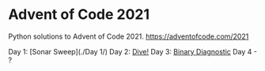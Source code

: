 # Advent of Code 2021
Python solutions to Advent of Code 2021. https://adventofcode.com/2021

Day 1: [Sonar Sweep](./Day 1/)
Day 2: [Dive!]()
Day 3: [Binary Diagnostic]()
Day 4 - ?